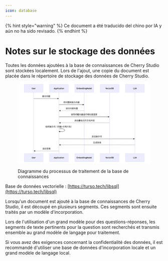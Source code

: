 ```yaml
---
icon: database
---
```


{% hint style="warning" %}
Ce document a été traducido del chino por IA y aún no ha sido revisado.
{% endhint %}

# Notes sur le stockage des données

Toutes les données ajoutées à la base de connaissances de Cherry Studio sont stockées localement. Lors de l'ajout, une copie du document est placée dans le répertoire de stockage des données de Cherry Studio.

<figure><img src="../.gitbook/assets/mermaid-diagram-1739241680067.png" alt=""><figcaption><p>Diagramme du processus de traitement de la base de connaissances</p></figcaption></figure>

Base de données vectorielle : [https://turso.tech/libsql](https://turso.tech/libsql)

Lorsqu'un document est ajouté à la base de connaissances de Cherry Studio, il est découpé en plusieurs segments. Ces segments sont ensuite traités par un modèle d'incorporation.

Lors de l'utilisation d'un grand modèle pour des questions-réponses, les segments de texte pertinents pour la question sont recherchés et transmis ensemble au grand modèle de langage pour traitement.

Si vous avez des exigences concernant la confidentialité des données, il est recommandé d'utiliser une base de données d'incorporation locale et un grand modèle de langage local.